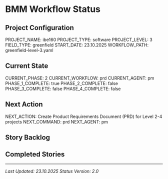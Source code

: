 # BMM Workflow Status

## Project Configuration

PROJECT_NAME: ibe160
PROJECT_TYPE: software
PROJECT_LEVEL: 3
FIELD_TYPE: greenfield
START_DATE: 23.10.2025
WORKFLOW_PATH: greenfield-level-3.yaml

## Current State

CURRENT_PHASE: 2
CURRENT_WORKFLOW: prd
CURRENT_AGENT: pm
PHASE_1_COMPLETE: true
PHASE_2_COMPLETE: false
PHASE_3_COMPLETE: false
PHASE_4_COMPLETE: false

## Next Action

NEXT_ACTION: Create Product Requirements Document (PRD) for Level 2-4 projects
NEXT_COMMAND: prd
NEXT_AGENT: pm

## Story Backlog



## Completed Stories



---

_Last Updated: 23.10.2025_
_Status Version: 2.0_
